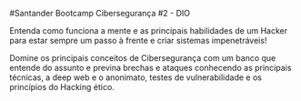 #Santander Bootcamp Cibersegurança #2 - DIO

Entenda como funciona a mente e as principais habilidades de um Hacker para estar sempre um passo à frente e criar sistemas impenetráveis!

Domine os principais conceitos de Cibersegurança com um banco que entende do assunto e previna brechas e ataques conhecendo as principais técnicas, a deep web e o anonimato, testes de vulnerabilidade e os princípios do Hacking ético.
